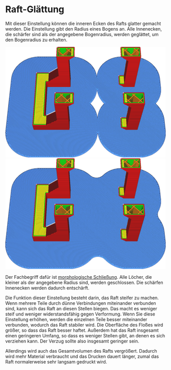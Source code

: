 Raft-Glättung
====
Mit dieser Einstellung können die inneren Ecken des Rafts glatter gemacht werden. Die Einstellung gibt den Radius eines Bogens an. Alle Innenecken, die schärfer sind als der angegebene Bogenradius, werden geglättet, um den Bogenradius zu erhalten.

<!--screenshot {
"image_path": "raft_smoothing_0mm.png",
"models": [{"script": "question_stick_clip.scad"}],
"camera_position": [0, 97, 191],
"settings": {
    "adhesion_type": "raft",
    "raft_smoothing": 0
},
"layer": 509,
"colours": 64
}-->
<!--screenshot {
"image_path": "raft_smoothing_5mm.png",
"models": [{"script": "question_stick_clip.scad"}],
"camera_position": [0, 97, 191],
"settings": {
    "adhesion_type": "raft",
    "raft_smoothing": 5
},
"layer": 509,
"colours": 64
}-->
![Keine Glättung](../../../articles/images/raft_smoothing_0mm.png)
![Radius von 5 mm](../../../articles/images/raft_smoothing_5mm.png)

Der Fachbegriff dafür ist [morphologische Schließung](https://en.wikipedia.org/wiki/Closing_\(morphology\)). Alle Löcher, die kleiner als der angegebene Radius sind, werden geschlossen. Die schärfen Innenecken werden dadurch entschärft.

Die Funktion dieser Einstellung besteht darin, das Raft steifer zu machen. Wenn mehrere Teile durch dünne Verbindungen miteinander verbunden sind, kann sich das Raft an diesen Stellen biegen. Das macht es weniger steif und weniger widerstandsfähig gegen Verformung. Wenn Sie diese Einstellung erhöhen, werden die einzelnen Teile besser miteinander verbunden, wodurch das Raft stabiler wird. Die Oberfläche des Floßes wird größer, so dass das Raft besser haftet. Außerdem hat das Raft insgesamt einen geringeren Umfang, so dass es weniger Stellen gibt, an denen es sich verziehen kann. Der Verzug sollte also insgesamt geringer sein.

Allerdings wird auch das Gesamtvolumen des Rafts vergrößert. Dadurch wird mehr Material verbraucht und das Drucken dauert länger, zumal das Raft normalerweise sehr langsam gedruckt wird.